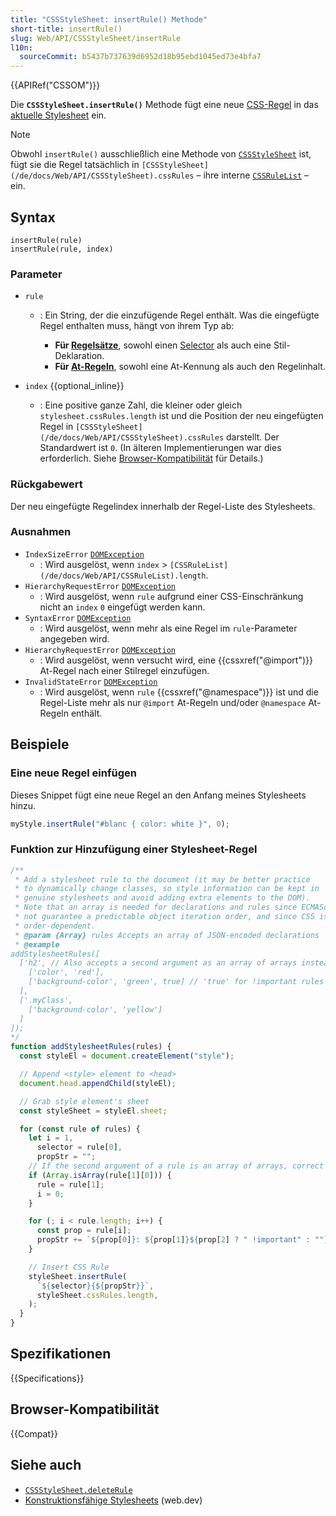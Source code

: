 ```yaml
---
title: "CSSStyleSheet: insertRule() Methode"
short-title: insertRule()
slug: Web/API/CSSStyleSheet/insertRule
l10n:
  sourceCommit: b5437b737639d6952d18b95ebd1045ed73e4bfa7
---
```


{{APIRef("CSSOM")}}

Die **`CSSStyleSheet.insertRule()`** Methode fügt eine neue [CSS-Regel](/de/docs/Web/API/CSSRule) in das [aktuelle Stylesheet](/de/docs/Web/API/CSSStyleSheet) ein.

> [!NOTE]
> Obwohl `insertRule()` ausschließlich eine Methode von
> [`CSSStyleSheet`](/de/docs/Web/API/CSSStyleSheet) ist, fügt sie die Regel tatsächlich in
> `[CSSStyleSheet](/de/docs/Web/API/CSSStyleSheet).cssRules` – ihre interne
> [`CSSRuleList`](/de/docs/Web/API/CSSRuleList) – ein.

## Syntax

```js-nolint
insertRule(rule)
insertRule(rule, index)
```

### Parameter

- `rule`

  - : Ein String, der die einzufügende Regel enthält. Was die eingefügte
    Regel enthalten muss, hängt von ihrem Typ ab:

    - **Für [Regelsätze](/de/docs/Web/CSS/CSS_syntax/Syntax#css_statements)**, sowohl
      einen [Selector](/de/docs/Learn_web_development/Core/Styling_basics/Basic_selectors) als auch eine
      Stil-Deklaration.
    - **Für [At-Regeln](/de/docs/Web/CSS/CSS_syntax/At-rule)**, sowohl eine
      At-Kennung als auch den Regelinhalt.

- `index` {{optional_inline}}
  - : Eine positive ganze Zahl, die kleiner oder gleich `stylesheet.cssRules.length` ist und die Position der neu eingefügten Regel in `[CSSStyleSheet](/de/docs/Web/API/CSSStyleSheet).cssRules` darstellt. Der Standardwert ist `0`. (In älteren Implementierungen war dies erforderlich. Siehe [Browser-Kompatibilität](#browser-kompatibilität) für Details.)

### Rückgabewert

Der neu eingefügte Regelindex innerhalb der Regel-Liste des Stylesheets.

### Ausnahmen

- `IndexSizeError` [`DOMException`](/de/docs/Web/API/DOMException)
  - : Wird ausgelöst, wenn `index` > `[CSSRuleList](/de/docs/Web/API/CSSRuleList).length`.
- `HierarchyRequestError` [`DOMException`](/de/docs/Web/API/DOMException)
  - : Wird ausgelöst, wenn `rule` aufgrund einer CSS-Einschränkung nicht an `index` `0` eingefügt werden kann.
- `SyntaxError` [`DOMException`](/de/docs/Web/API/DOMException)
  - : Wird ausgelöst, wenn mehr als eine Regel im `rule`-Parameter angegeben wird.
- `HierarchyRequestError` [`DOMException`](/de/docs/Web/API/DOMException)
  - : Wird ausgelöst, wenn versucht wird, eine {{cssxref("@import")}} At-Regel nach einer Stilregel einzufügen.
- `InvalidStateError` [`DOMException`](/de/docs/Web/API/DOMException)
  - : Wird ausgelöst, wenn `rule` {{cssxref("@namespace")}} ist und die Regel-Liste mehr als nur `@import` At-Regeln und/oder `@namespace` At-Regeln enthält.

## Beispiele

### Eine neue Regel einfügen

Dieses Snippet fügt eine neue Regel an den Anfang meines Stylesheets hinzu.

```js
myStyle.insertRule("#blanc { color: white }", 0);
```

### Funktion zur Hinzufügung einer Stylesheet-Regel

```js
/**
 * Add a stylesheet rule to the document (it may be better practice
 * to dynamically change classes, so style information can be kept in
 * genuine stylesheets and avoid adding extra elements to the DOM).
 * Note that an array is needed for declarations and rules since ECMAScript does
 * not guarantee a predictable object iteration order, and since CSS is
 * order-dependent.
 * @param {Array} rules Accepts an array of JSON-encoded declarations
 * @example
addStylesheetRules([
  ['h2', // Also accepts a second argument as an array of arrays instead
    ['color', 'red'],
    ['background-color', 'green', true] // 'true' for !important rules
  ],
  ['.myClass',
    ['background-color', 'yellow']
  ]
]);
*/
function addStylesheetRules(rules) {
  const styleEl = document.createElement("style");

  // Append <style> element to <head>
  document.head.appendChild(styleEl);

  // Grab style element's sheet
  const styleSheet = styleEl.sheet;

  for (const rule of rules) {
    let i = 1,
      selector = rule[0],
      propStr = "";
    // If the second argument of a rule is an array of arrays, correct our variables.
    if (Array.isArray(rule[1][0])) {
      rule = rule[1];
      i = 0;
    }

    for (; i < rule.length; i++) {
      const prop = rule[i];
      propStr += `${prop[0]}: ${prop[1]}${prop[2] ? " !important" : ""};\n`;
    }

    // Insert CSS Rule
    styleSheet.insertRule(
      `${selector}{${propStr}}`,
      styleSheet.cssRules.length,
    );
  }
}
```

## Spezifikationen

{{Specifications}}

## Browser-Kompatibilität

{{Compat}}

## Siehe auch

- [`CSSStyleSheet.deleteRule`](/de/docs/Web/API/CSSStyleSheet/deleteRule)
- [Konstruktionsfähige Stylesheets](https://web.dev/articles/constructable-stylesheets) (web.dev)
